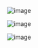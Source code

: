 
![image](https://github.com/RaahimSiddiqi/TopicModeling-based-TextClassification/assets/76508601/1e8319a0-25e6-49ba-9709-b729167a04c3)



![image](https://github.com/RaahimSiddiqi/TopicModeling-based-TextClassification/assets/76508601/c2fb6382-6a2b-4271-8e4b-75c0fefa6b25)



![image](https://github.com/RaahimSiddiqi/TopicModeling-based-TextClassification/assets/87665048/97505b29-cbc4-4386-9769-80349fec1261)
